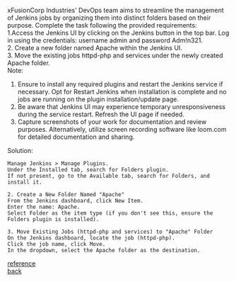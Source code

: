 xFusionCorp Industries' DevOps team aims to streamline the management of Jenkins jobs by organizing them into distinct folders based on their purpose. Complete the task following the provided requirements:  
1.Access the Jenkins UI by clicking on the Jenkins button in the top bar. Log in using the credentials: username admin and password Adm!n321.  
2. Create a new folder named Apache within the Jenkins UI.  
3. Move the existing jobs httpd-php and services under the newly created Apache folder.  
Note:  
1. Ensure to install any required plugins and restart the Jenkins service if necessary. Opt for Restart Jenkins when installation is complete and no jobs are running on the plugin installation/update page.  
2. Be aware that Jenkins UI may experience temporary unresponsiveness during the service restart. Refresh the UI page if needed.  
3. Capture screenshots of your work for documentation and review purposes. Alternatively, utilize screen recording software like loom.com for detailed documentation and sharing.

Solution:  
```
Manage Jenkins > Manage Plugins.
Under the Installed tab, search for Folders plugin.
If not present, go to the Available tab, search for Folders, and install it.

2. Create a New Folder Named "Apache"
From the Jenkins dashboard, click New Item.
Enter the name: Apache.
Select Folder as the item type (if you don't see this, ensure the Folders plugin is installed).

3. Move Existing Jobs (httpd-php and services) to "Apache" Folder
On the Jenkins dashboard, locate the job (httpd-php).
Click the job name, click Move.
In the dropdown, select the Apache folder as the destination.
```

[reference](https://plugins.jenkins.io/cloudbees-folder/)  
[back](https://github.com/MederD/Kodekloud-Engineer-Task)
